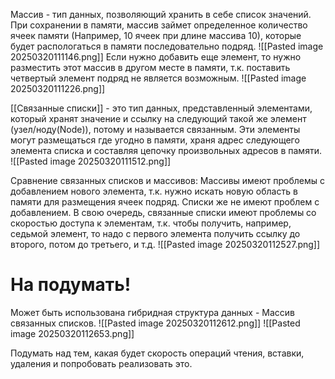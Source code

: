 

Массив - тип данных, позволяющий хранить в себе список значений. При сохранении в памяти, массив займет определенное количество ячеек памяти (Например, 10 ячеек при длине массива 10), которые будет распологаться в памяти последовательно подряд. 
![[Pasted image 20250320111146.png]]
Если нужно добавить еще элемент, то нужно разместить этот массив в другом месте в памяти, т.к. поставить четвертый элемент подряд не является возможным.
![[Pasted image 20250320111226.png]]


[[Связанные списки]] - это тип данных, представленный элементами, который хранят значение и ссылку на следующий такой же элемент (узел/ноду(Node)), потому и называется связанным. Эти элементы могут размещаться где угодно в памяти, храня адрес следующего элемента списка и составляя цепочку произвольных адресов в памяти.
![[Pasted image 20250320111512.png]]

Сравнение связанных списков и массивов:
Массивы имеют проблемы с добавлением нового элемента, т.к. нужно искать новую область в памяти для размещения ячеек подряд. Списки же не имеют проблем с добавлением.  В свою очередь, связанные списки имеют проблемы со скоростью доступа к элементам, т.к. чтобы получить, например, седьмой элемент, то надо с первого элемента получить ссылку до второго, потом до третьего, и т.д. 
![[Pasted image 20250320112527.png]]


# На подумать!
Может быть использована гибридная структура данных - Массив связанных списков. 
![[Pasted image 20250320112612.png]]
![[Pasted image 20250320112653.png]]

Подумать над тем, какая будет скорость операций чтения, вставки, удаления и попробовать реализовать это.